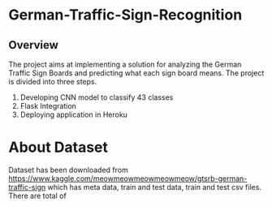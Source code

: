 # German-Traffic-Sign-Recognition
## Overview
The project aims at implementing a solution for analyzing the German Traffic Sign Boards and predicting what each sign board means. The project is divided into three steps. 
1. Developing CNN model to classify 43 classes 
2. Flask Integration
3. Deploying application in Heroku

# About Dataset
Dataset has been downloaded from https://www.kaggle.com/meowmeowmeowmeowmeow/gtsrb-german-traffic-sign which has meta data, train and test data, train and test csv files. There are total of 
